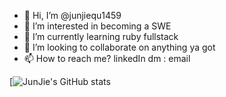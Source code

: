 - 👋 Hi, I’m @junjiequ1459
- 👀 I’m interested in becoming a SWE
- 🌱 I’m currently learning ruby fullstack 
- 💞️ I’m looking to collaborate on anything ya got
- 📫 How to reach me? linkedIn dm : email

[![JunJie's GitHub stats](https://github-readme-stats.vercel.app/api?username=junjiequ1459&show_icons=true&theme=radical)
<!---
junjiequ1459/junjiequ1459 is a ✨ special ✨ repository because its `README.md` (this file) appears on your GitHub profile.
You can click the Preview link to take a look at your changes.
--->
